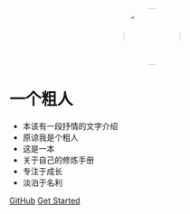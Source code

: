 
<div style="text-align:center">
  <span style="display:inline-block;width:100px;height:100px;border-radius:100px;overflow:hidden;">
    <img src="https://oss1.chedianai.com/test/images/other/15723482024060.jpg?imageMogr2/auto-orient" style="width:100px" />
  </span>
</div>

# 一个粗人

- 本该有一段抒情的文字介绍
- 原谅我是个粗人
- 这是一本
- 关于自己的修炼手册
- 专注于成长
- 淡泊于名利

[GitHub](https://github.com/amujoe/Blog)
[Get Started](#/README)